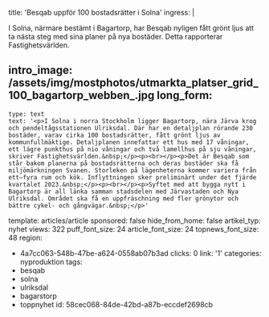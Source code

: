 title: 'Besqab uppför 100 bostadsrätter i Solna'
ingress: |
  <p>I Solna, närmare bestämt i Bagartorp, har Besqab nyligen fått grönt ljus att ta nästa steg med sina planer på nya bostäder. Detta rapporterar Fastighetsvärlden.
  </p>
  
intro_image: /assets/img/mostphotos/utmarkta_platser_grid_100_bagartorp_webben_.jpg
long_form:
  -
    type: text
    text: '<p>I Solna i norra Stockholm ligger Bagartorp, nära Järva krog och pendeltågsstationen Ulriksdal. Där har en detaljplan rörande 230 bostäder, varav cirka 100 bostadsrätter, fått grönt ljus av kommunfullmäktige. Detaljplanen innefattar ett hus med 17 våningar, ett lägre punkthus på nio våningar och två lamellhus på sju våningar, skriver Fastighetsvärlden.&nbsp;</p><p><br></p><p>Det är Besqab som står bakom planerna på bostadsrätterna och deras bostäder ska få miljömärkningen Svanen. Storleken på lägenheterna kommer variera från ett–fyra rum och kök. Inflyttningen sker preliminärt under det fjärde kvartalet 2023.&nbsp;</p><p><br></p><p>Syftet med att bygga nytt i Bagartorp är all länka samman stadsdelen med Järvastaden och Nya Ulriksdal. Området ska få en uppfräschning med fler grönytor och bättre cykel- och gångvägar.&nbsp;</p>'
template: articles/article
sponsored: false
hide_from_home: false
artikel_typ: nyhet
views: 322
puff_font_size: 24
article_font_size: 24
topnews_font_size: 48
region:
  - 4a7cc063-548b-47be-a624-0558ab07b3ad
clicks: 0
link: '1'
categories: nyproduktion
tags:
  - besqab
  - solna
  - ulriksdal
  - bagarstorp
  - toppnyhet
id: 58cec068-84de-42bd-a87b-eccdef2698cb
